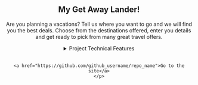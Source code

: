 <br />
<div align="center">

<h2 align="center">My Get Away Lander!</h2>
</div>

<div align ="center">

  <p align="center">
    Are you planning a vacations? Tell us where you want to go and we will find you the best deals.
    Choose from the destinations offered, enter you details and get ready to pick from many great travel offers.
    <br />
    </p>
    <details>
    <summary>Project Technical Features</summary>
     <ol>
    <li>Custom logging to file service using dependecy injection</li>
    <li>CRUD RestApi using Entity Framework.</li>
    <li>MVC Frontend deployed to Azure platform.</li>
    <li>PostGres Database connection.</li>
    </ol>
    </details>
    <br />
    
    
  </p>
</div>

<div align="center">
<p>

    <a href="https://github.com/github_username/repo_name">Go to the site</a>
    </p>
</div>

